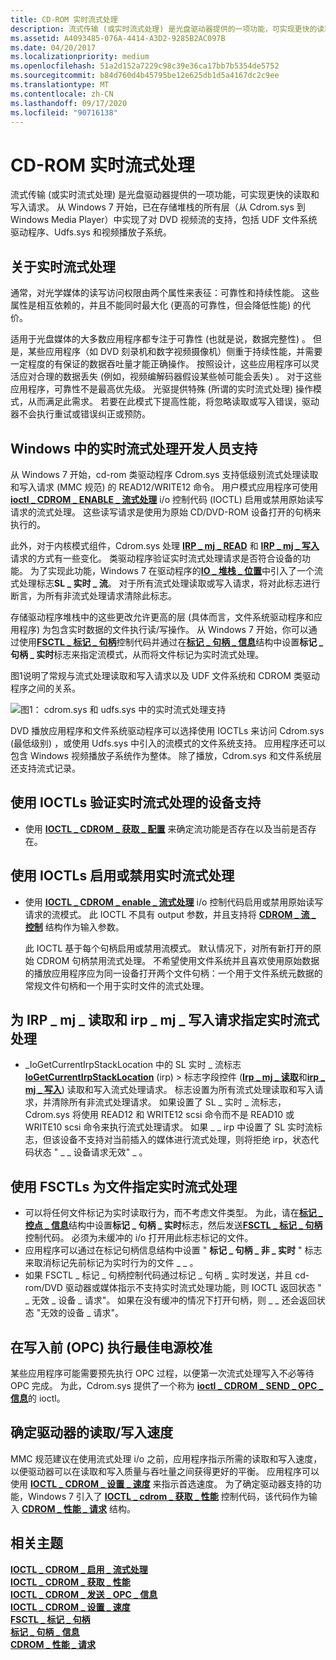 ```yaml
---
title: CD-ROM 实时流式处理
description: 流式传输 (或实时流式处理) 是光盘驱动器提供的一项功能，可实现更快的读取和写入请求。
ms.assetid: A4093485-076A-4414-A3D2-9285B2AC097B
ms.date: 04/20/2017
ms.localizationpriority: medium
ms.openlocfilehash: 51a2d152a7229c98c39e36ca17bb7b5354de5752
ms.sourcegitcommit: b84d760d4b45795be12e625db1d5a4167dc2c9ee
ms.translationtype: MT
ms.contentlocale: zh-CN
ms.lasthandoff: 09/17/2020
ms.locfileid: "90716138"
---
```

# <a name="span-idstoragecd-rom_real-time_streaming_spancd-rom-real-time-streaming"></a><span id="storage.cd-rom_real-time_streaming_"></span>CD-ROM 实时流式处理


流式传输 (或实时流式处理) 是光盘驱动器提供的一项功能，可实现更快的读取和写入请求。 从 Windows 7 开始，已在存储堆栈的所有层（从 Cdrom.sys 到 Windows Media Player）中实现了对 DVD 视频流的支持，包括 UDF 文件系统驱动程序、Udfs.sys 和视频播放子系统。

## <a name="span-idabout_real-time_streaming_spanspan-idabout_real-time_streaming_spanspan-idabout_real-time_streaming_spanabout-real-time-streaming"></a><span id="About_real-time_streaming_"></span><span id="about_real-time_streaming_"></span><span id="ABOUT_REAL-TIME_STREAMING_"></span>关于实时流式处理


通常，对光学媒体的读写访问权限由两个属性来表征：可靠性和持续性能。 这些属性是相互依赖的，并且不能同时最大化 (更高的可靠性，但会降低性能) 的代价。

适用于光盘媒体的大多数应用程序都专注于可靠性 (也就是说，数据完整性) 。 但是，某些应用程序（如 DVD 刻录机和数字视频摄像机）侧重于持续性能，并需要一定程度的有保证的数据吞吐量才能正确操作。 按照设计，这些应用程序可以灵活应对合理的数据丢失 (例如，视频编解码器假设某些帧可能会丢失) 。 对于这些应用程序，可靠性不是最高优先级。 光驱提供特殊 (所谓的实时流式处理) 操作模式，从而满足此需求。 若要在此模式下提高性能，将忽略读取或写入错误，驱动器不会执行重试或错误纠正或预防。

## <a name="span-iddeveloper_support_for_real-time_streaming_in_windowsspanspan-iddeveloper_support_for_real-time_streaming_in_windowsspanspan-iddeveloper_support_for_real-time_streaming_in_windowsspandeveloper-support-for-real-time-streaming-in-windows"></a><span id="Developer_support_for_real-time_streaming_in_Windows"></span><span id="developer_support_for_real-time_streaming_in_windows"></span><span id="DEVELOPER_SUPPORT_FOR_REAL-TIME_STREAMING_IN_WINDOWS"></span>Windows 中的实时流式处理开发人员支持


从 Windows 7 开始，cd-rom 类驱动程序 Cdrom.sys 支持低级别流式处理读取和写入请求 (MMC 规范) 的 READ12/WRITE12 命令。 用户模式应用程序可使用 [**ioctl \_ CDROM \_ ENABLE \_ 流式处理**](/windows-hardware/drivers/ddi/ntddcdrm/ni-ntddcdrm-ioctl_cdrom_enable_streaming) i/o 控制代码 (IOCTL) 启用或禁用原始读写请求的流式处理。 这些读写请求是使用为原始 CD/DVD-ROM 设备打开的句柄来执行的。

此外，对于内核模式组件，Cdrom.sys 处理 [**IRP \_ mj \_ READ**](../kernel/irp-mj-read.md) 和 [**IRP \_ mj \_ 写入**](../kernel/irp-mj-write.md) 请求的方式有一些变化。 类驱动程序验证实时流式处理请求是否符合设备的功能。 为了实现此功能，Windows 7 在驱动程序的[**IO \_ 堆栈 \_ 位置**](/windows-hardware/drivers/ddi/wdm/ns-wdm-_io_stack_location)中引入了一个流式处理标志**SL \_ 实时 \_ 流**。 对于所有流式处理读取或写入请求，将对此标志进行断言，为所有非流式处理请求清除此标志。

存储驱动程序堆栈中的这些更改允许更高的层 (具体而言，文件系统驱动程序和应用程序) 为包含实时数据的文件执行读/写操作。 从 Windows 7 开始，你可以通过使用[**FSCTL \_ 标记 \_ 句柄**](/windows/win32/api/winioctl/ni-winioctl-fsctl_mark_handle)控制代码并通过在[**标记 \_ 句柄 \_ 信息**](/windows/win32/api/winioctl/ns-winioctl-mark_handle_info)结构中设置**标记 \_ 句柄 \_ 实时**标志来指定流模式，从而将文件标记为实时流式处理。

图1说明了常规与流式处理读取和写入请求以及 UDF 文件系统和 CDROM 类驱动程序之间的关系。

![图1： cdrom.sys 和 udfs.sys 中的实时流式处理支持](images/cdromstreaming.png)

DVD 播放应用程序和文件系统驱动程序可以选择使用 IOCTLs 来访问 Cdrom.sys (最低级别) ，或使用 Udfs.sys 中引入的流模式的文件系统支持。 应用程序还可以包含 Windows 视频播放子系统作为整体。 除了播放，Cdrom.sys 和文件系统层还支持流式记录。

## <a name="span-idverifying_device_support_for_real-time_streaming_using_ioctlsspanspan-idverifying_device_support_for_real-time_streaming_using_ioctlsspanspan-idverifying_device_support_for_real-time_streaming_using_ioctlsspanverifying-device-support-for-real-time-streaming-using-ioctls"></a><span id="Verifying_device_support_for_real-time_streaming_using_IOCTLs"></span><span id="verifying_device_support_for_real-time_streaming_using_ioctls"></span><span id="VERIFYING_DEVICE_SUPPORT_FOR_REAL-TIME_STREAMING_USING_IOCTLS"></span>使用 IOCTLs 验证实时流式处理的设备支持


-   使用 [**IOCTL \_ CDROM \_ 获取 \_ 配置**](/windows-hardware/drivers/ddi/ntddcdrm/ni-ntddcdrm-ioctl_cdrom_get_configuration) 来确定流功能是否存在以及当前是否存在。

## <a name="span-idenabling_or_disabling_real-time_streaming_using_ioctlsspanspan-idenabling_or_disabling_real-time_streaming_using_ioctlsspanspan-idenabling_or_disabling_real-time_streaming_using_ioctlsspanenabling-or-disabling-real-time-streaming-using-ioctls"></a><span id="Enabling_or_disabling_real-time_streaming_using_IOCTLs"></span><span id="enabling_or_disabling_real-time_streaming_using_ioctls"></span><span id="ENABLING_OR_DISABLING_REAL-TIME_STREAMING_USING_IOCTLS"></span>使用 IOCTLs 启用或禁用实时流式处理


-   使用 [**IOCTL \_ CDROM \_ enable \_ 流式处理**](/windows-hardware/drivers/ddi/ntddcdrm/ni-ntddcdrm-ioctl_cdrom_enable_streaming) i/o 控制代码启用或禁用原始读写请求的流模式。 此 IOCTL 不具有 output 参数，并且支持将 [**CDROM \_ 流 \_ 控制**](/windows-hardware/drivers/ddi/ntddcdrm/ns-ntddcdrm-_cdrom_streaming_control) 结构作为输入参数。

    此 IOCTL 基于每个句柄启用或禁用流模式。 默认情况下，对所有新打开的原始 CDROM 句柄禁用流式处理。 不希望使用文件系统并且喜欢使用原始数据的播放应用程序应为同一设备打开两个文件句柄：一个用于文件系统元数据的常规文件句柄和一个用于实时文件的流式处理。

## <a name="span-idspecifying_real-time_streaming_for_irp_mj_read_and_irp_mj_write_requestsspanspan-idspecifying_real-time_streaming_for_irp_mj_read_and_irp_mj_write_requestsspanspan-idspecifying_real-time_streaming_for_irp_mj_read_and_irp_mj_write_requestsspanspecifying-real-time-streaming-for-irp_mj_read-and-irp_mj_write-requests"></a><span id="Specifying_real-time_streaming_for_IRP_MJ_READ_and_IRP_MJ_WRITE_requests"></span><span id="specifying_real-time_streaming_for_irp_mj_read_and_irp_mj_write_requests"></span><span id="SPECIFYING_REAL-TIME_STREAMING_FOR_IRP_MJ_READ_AND_IRP_MJ_WRITE_REQUESTS"></span>为 IRP \_ mj \_ 读取和 irp \_ mj \_ 写入请求指定实时流式处理


-   \_IoGetCurrentIrpStackLocation 中的 SL 实时 \_ 流标志[**IoGetCurrentIrpStackLocation**](/windows-hardware/drivers/ddi/wdm/nf-wdm-iogetcurrentirpstacklocation) (irp) &gt; 标志字段控件 ([**Irp \_ mj \_ 读取**](../ifs/irp-mj-read.md)和[**irp \_ mj \_ 写入**](../ifs/irp-mj-write.md)) 读取和写入流式处理请求。 标志设置为所有流式处理读取和写入请求，并清除所有非流式处理请求。 如果设置了 SL \_ 实时 \_ 流标志，Cdrom.sys 将使用 READ12 和 WRITE12 scsi 命令而不是 READ10 或 WRITE10 scsi 命令来执行流式处理请求。 如果 \_ \_ irp 中设置了 SL 实时流标志，但该设备不支持对当前插入的媒体进行流式处理，则将拒绝 irp，状态代码状态 " \_ \_ 设备请求无效" \_ 。

## <a name="span-idspecifying_real-time_streaming_for_a_file_using_fsctlsspanspan-idspecifying_real-time_streaming_for_a_file_using_fsctlsspanspan-idspecifying_real-time_streaming_for_a_file_using_fsctlsspanspecifying-real-time-streaming-for-a-file-using-fsctls"></a><span id="Specifying_real-time_streaming_for_a_file_using_FSCTLs"></span><span id="specifying_real-time_streaming_for_a_file_using_fsctls"></span><span id="SPECIFYING_REAL-TIME_STREAMING_FOR_A_FILE_USING_FSCTLS"></span>使用 FSCTLs 为文件指定实时流式处理


-   可以将任何文件标记为实时读取行为，而不考虑文件类型。 为此，请在[**标记 \_ 控点 \_ 信息**](/windows/win32/api/winioctl/ns-winioctl-mark_handle_info)结构中设置**标记 \_ 句柄 \_ 实时**标志，然后发送[**FSCTL \_ 标记 \_ 句柄**](/windows/win32/api/winioctl/ni-winioctl-fsctl_mark_handle)控制代码。 必须为未缓冲的 i/o 打开用此标志标记的文件。
-   应用程序可以通过在标记句柄信息结构中设置 " **标记 \_ 句柄 \_ 非 \_ 实时** " 标志来取消标记先前标记为实时行为的文件 \_ \_ 。
-   如果 FSCTL \_ 标记 \_ 句柄控制代码通过标记 \_ 句柄 \_ 实时发送，并且 cd-rom/DVD 驱动器或媒体指示不支持实时流式处理功能，则 IOCTL 返回状态 " \_ 无效 \_ 设备 \_ 请求"。 如果在没有缓冲的情况下打开句柄，则 \_ \_ 还会返回状态 "无效的设备 \_ 请求"。

## <a name="span-idperforming_optimum_power_calibration__opc__before_writingspanspan-idperforming_optimum_power_calibration__opc__before_writingspanspan-idperforming_optimum_power_calibration__opc__before_writingspanperforming-optimum-power-calibration-opc-before-writing"></a><span id="Performing_Optimum_Power_Calibration__OPC__before_writing"></span><span id="performing_optimum_power_calibration__opc__before_writing"></span><span id="PERFORMING_OPTIMUM_POWER_CALIBRATION__OPC__BEFORE_WRITING"></span>在写入前 (OPC) 执行最佳电源校准


某些应用程序可能需要预先执行 OPC 过程，以便第一次流式处理写入不必等待 OPC 完成。 为此，Cdrom.sys 提供了一个称为 [**ioctl \_ CDROM \_ SEND \_ OPC \_ 信息**](/windows-hardware/drivers/ddi/ntddcdrm/ni-ntddcdrm-ioctl_cdrom_send_opc_information)的 ioctl。

## <a name="span-iddetermining_the_read_write_speed_for_the_drivespanspan-iddetermining_the_read_write_speed_for_the_drivespanspan-iddetermining_the_read_write_speed_for_the_drivespandetermining-the-readwrite-speed-for-the-drive"></a><span id="Determining_the_read_write_speed_for_the_drive"></span><span id="determining_the_read_write_speed_for_the_drive"></span><span id="DETERMINING_THE_READ_WRITE_SPEED_FOR_THE_DRIVE"></span>确定驱动器的读取/写入速度


MMC 规范建议在使用流式处理 i/o 之前，应用程序指示所需的读取和写入速度，以便驱动器可以在读取和写入质量与吞吐量之间获得更好的平衡。 应用程序可以使用 [**IOCTL \_ CDROM \_ 设置 \_ 速度**](/windows-hardware/drivers/ddi/ntddcdrm/ni-ntddcdrm-ioctl_cdrom_set_speed) 来指示首选速度。 为了确定驱动器支持的功能，Windows 7 引入了 [**IOCTL \_ cdrom \_ 获取 \_ 性能**](/windows-hardware/drivers/ddi/ntddcdrm/ni-ntddcdrm-ioctl_cdrom_get_performance) 控制代码，该代码作为输入 [**CDROM \_ 性能 \_ 请求**](/windows-hardware/drivers/ddi/ntddcdrm/ns-ntddcdrm-_cdrom_performance_request) 结构。

## <a name="span-idrelated_topicsspanrelated-topics"></a><span id="related_topics"></span>相关主题
[**IOCTL \_ CDROM \_ 启用 \_ 流式处理**](/windows-hardware/drivers/ddi/ntddcdrm/ni-ntddcdrm-ioctl_cdrom_enable_streaming)  
[**IOCTL \_ CDROM \_ 获取 \_ 性能**](/windows-hardware/drivers/ddi/ntddcdrm/ni-ntddcdrm-ioctl_cdrom_get_performance)  
[**IOCTL \_ CDROM \_ 发送 \_ OPC \_ 信息**](/windows-hardware/drivers/ddi/ntddcdrm/ni-ntddcdrm-ioctl_cdrom_send_opc_information)  
[**IOCTL \_ CDROM \_ 设置 \_ 速度**](/windows-hardware/drivers/ddi/ntddcdrm/ni-ntddcdrm-ioctl_cdrom_set_speed)  
[**FSCTL \_ 标记 \_ 句柄**](/windows/win32/api/winioctl/ni-winioctl-fsctl_mark_handle)  
[**标记 \_ 句柄 \_ 信息**](/windows/win32/api/winioctl/ns-winioctl-mark_handle_info)  
[**CDROM \_ 性能 \_ 请求**](/windows-hardware/drivers/ddi/ntddcdrm/ns-ntddcdrm-_cdrom_performance_request)